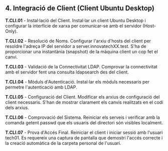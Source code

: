## 4. Integració de Client (Client Ubuntu Desktop)

**T.CLI.01** -
Instal·lació del Client.
Instal·lar un client Ubuntu Desktop i configurar la interfície de xarxa per comunicar-se amb el servidor (Host-Only).

**T.CLI.02** -
Resolució de Noms.
Configurar l'arxiu d'hosts del client per resoldre l'adreça IP del servidor a server.innovatechXX.test. S'ha de proporcionar una instantània (snapshot) de la màquina client un cop fet el canvi.

**T.CLI.03** -
Validació de la Connectivitat LDAP.
Comprovar la connectivitat amb el servidor fent una consulta ldapsearch des del client.

**T.CLI.04** -
Mòduls d'Autenticació.
Instal·lar els mòduls necessaris per permetre l'autenticació amb LDAP.

**T.CLI.05** -
Configuració del Client.
Modificar els arxius de configuració del client necessaris. S'han de mostrar clarament els canvis realitzats en el codi dels arxius.

**T.CLI.06** -
Comprovació del Sistema.
Reiniciar els serveis i verificar amb la comanda getent passwd que els usuaris del directori són visibles localment.

**T.CLI.07** -
Prova d'Accés Final.
Reiniciar el client i iniciar sessió amb l'usuari tech01. Es requereix una captura de pantalla que demostri l'accés correcte i la creació automàtica de la carpeta personal de l'usuari.
